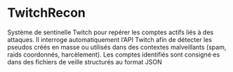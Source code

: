 # TwitchRecon
Système de sentinelle Twitch pour repérer les comptes actifs liés à des attaques. Il interroge automatiquement l’API Twitch afin de détecter les pseudos créés en masse ou utilisés dans des contextes malveillants (spam, raids coordonnés, harcèlement). Les comptes identifiés sont consigné·es dans des fichiers de veille structurés au format JSON
